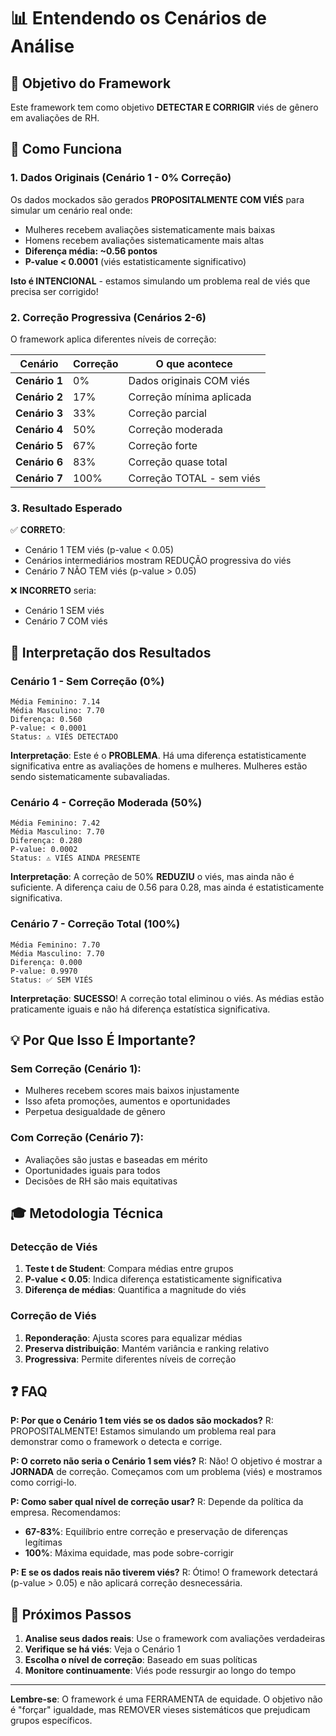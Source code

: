 # 📊 Entendendo os Cenários de Análise

## 🎯 Objetivo do Framework

Este framework tem como objetivo **DETECTAR E CORRIGIR** viés de gênero em avaliações de RH.

## 📝 Como Funciona

### 1. Dados Originais (Cenário 1 - 0% Correção)

Os dados mockados são gerados **PROPOSITALMENTE COM VIÉS** para simular um cenário real onde:
- Mulheres recebem avaliações sistematicamente mais baixas
- Homens recebem avaliações sistematicamente mais altas
- **Diferença média: ~0.56 pontos**
- **P-value < 0.0001** (viés estatisticamente significativo)

**Isto é INTENCIONAL** - estamos simulando um problema real de viés que precisa ser corrigido!

### 2. Correção Progressiva (Cenários 2-6)

O framework aplica diferentes níveis de correção:

| Cenário | Correção | O que acontece |
|---------|----------|----------------|
| **Cenário 1** | 0% | Dados originais COM viés |
| **Cenário 2** | 17% | Correção mínima aplicada |
| **Cenário 3** | 33% | Correção parcial |
| **Cenário 4** | 50% | Correção moderada |
| **Cenário 5** | 67% | Correção forte |
| **Cenário 6** | 83% | Correção quase total |
| **Cenário 7** | 100% | Correção TOTAL - sem viés |

### 3. Resultado Esperado

✅ **CORRETO**:
- Cenário 1 TEM viés (p-value < 0.05)
- Cenários intermediários mostram REDUÇÃO progressiva do viés
- Cenário 7 NÃO TEM viés (p-value > 0.05)

❌ **INCORRETO** seria:
- Cenário 1 SEM viés
- Cenário 7 COM viés

## 🔬 Interpretação dos Resultados

### Cenário 1 - Sem Correção (0%)
```
Média Feminino: 7.14
Média Masculino: 7.70
Diferença: 0.560
P-value: < 0.0001
Status: ⚠️ VIÉS DETECTADO
```

**Interpretação**: Este é o **PROBLEMA**. Há uma diferença estatisticamente significativa entre as avaliações de homens e mulheres. Mulheres estão sendo sistematicamente subavaliadas.

### Cenário 4 - Correção Moderada (50%)
```
Média Feminino: 7.42
Média Masculino: 7.70
Diferença: 0.280
P-value: 0.0002
Status: ⚠️ VIÉS AINDA PRESENTE
```

**Interpretação**: A correção de 50% **REDUZIU** o viés, mas ainda não é suficiente. A diferença caiu de 0.56 para 0.28, mas ainda é estatisticamente significativa.

### Cenário 7 - Correção Total (100%)
```
Média Feminino: 7.70
Média Masculino: 7.70
Diferença: 0.000
P-value: 0.9970
Status: ✅ SEM VIÉS
```

**Interpretação**: **SUCESSO**! A correção total eliminou o viés. As médias estão praticamente iguais e não há diferença estatística significativa.

## 💡 Por Que Isso É Importante?

### Sem Correção (Cenário 1):
- Mulheres recebem scores mais baixos injustamente
- Isso afeta promoções, aumentos e oportunidades
- Perpetua desigualdade de gênero

### Com Correção (Cenário 7):
- Avaliações são justas e baseadas em mérito
- Oportunidades iguais para todos
- Decisões de RH são mais equitativas

## 🎓 Metodologia Técnica

### Detecção de Viés

1. **Teste t de Student**: Compara médias entre grupos
2. **P-value < 0.05**: Indica diferença estatisticamente significativa
3. **Diferença de médias**: Quantifica a magnitude do viés

### Correção de Viés

1. **Reponderação**: Ajusta scores para equalizar médias
2. **Preserva distribuição**: Mantém variância e ranking relativo
3. **Progressiva**: Permite diferentes níveis de correção

## ❓ FAQ

**P: Por que o Cenário 1 tem viés se os dados são mockados?**
R: PROPOSITALMENTE! Estamos simulando um problema real para demonstrar como o framework o detecta e corrige.

**P: O correto não seria o Cenário 1 sem viés?**
R: Não! O objetivo é mostrar a **JORNADA** de correção. Começamos com um problema (viés) e mostramos como corrigi-lo.

**P: Como saber qual nível de correção usar?**
R: Depende da política da empresa. Recomendamos:
- **67-83%**: Equilíbrio entre correção e preservação de diferenças legítimas
- **100%**: Máxima equidade, mas pode sobre-corrigir

**P: E se os dados reais não tiverem viés?**
R: Ótimo! O framework detectará (p-value > 0.05) e não aplicará correção desnecessária.

## 🚀 Próximos Passos

1. **Analise seus dados reais**: Use o framework com avaliações verdadeiras
2. **Verifique se há viés**: Veja o Cenário 1
3. **Escolha o nível de correção**: Baseado em suas políticas
4. **Monitore continuamente**: Viés pode ressurgir ao longo do tempo

---

**Lembre-se**: O framework é uma FERRAMENTA de equidade. O objetivo não é "forçar" igualdade, mas REMOVER vieses sistemáticos que prejudicam grupos específicos.
